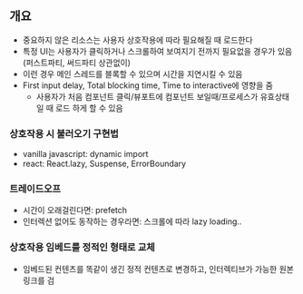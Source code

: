 ## 개요
- 중요하지 않은 리소스는 사용자 상호작용에 따라 필요해질 때 로드한다
- 특정 UI는 사용자가 클릭하거나 스크롤하여 보여지기 전까지 필요없을 경우가 있음(퍼스트파티, 써드파티 상관없이)
- 이런 경우 메인 스레드를 블록할 수 있으며 시간을 지연시킬 수 있음
- First input delay, Total blocking time, Time to interactive에 영향을 줌
  - 사용자가 처음 컴포넌트 클릭/뷰포트에 컴포넌트 보일때/프로세스가 유효상태일 때 로드 하게 할 수 있음
### 상호작용 시 불러오기 구현법
- vanilla javascript: dynamic import
- react: React.lazy, Suspense, ErrorBoundary
### 트레이드오프
- 시간이 오래걸린다면: prefetch
- 인터렉션 없어도 동작하는 경우라면: 스크롤에 따라 lazy loading..
### 상호작용 임베드를 정적인 형태로 교체
- 임베드된 컨텐츠를 똑같이 생긴 정적 컨텐츠로 변경하고, 인터렉티브가 가능한 원본 링크를 검
